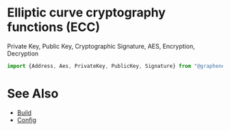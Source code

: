 # Elliptic curve cryptography functions (ECC)
Private Key, Public Key, Cryptographic Signature, AES, Encryption, Decryption

```js
import {Address, Aes, PrivateKey, PublicKey, Signature} from "@graphene/ecc"`
```

# See Also
* [Build](BUILD.md)
* [Config](./config/index.js)
